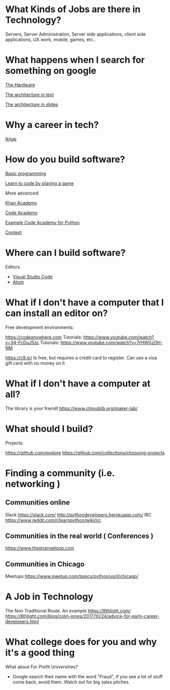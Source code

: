 

# What Kinds of Jobs are there in Technology?

Servers, Server Administration, Server side applications, client side applications, UX work, mobile, games, etc..

# What happens when I search for something on google

[The Hardware](https://www.google.com/about/datacenters/inside/streetview/)

[The architecture in text](http://highscalability.com/google-architecture)

[The architecture in slides](https://www.slideshare.net/AditiTechnologies/google-architecture-breaking-it-open)



# Why a career in tech?

[Ikigai](https://assets.weforum.org/editor/tyvToPYsyaZXtaFiUISw-P6abde6j84YSh5o3tXq81c.jpg)



# How do you build software?

[Basic programming](https://scratch.mit.edu/)

[Learn to code by playing a game](https://codecombat.com/play)

More advanced:

[Khan Academy](https://www.khanacademy.org/computing/computer-programming/programming)

[Code Academy](https://www.codecademy.com/)

[Example Code Academy for Python](https://www.codecademy.com/catalog/language/python)

[Context](https://www.youtube.com/watch?v=O5nskjZ_GoI)

# Where can I build software?

Editors
* [Visual Studio Code](https://code.visualstudio.com)
* [Atom](https://atom.io)

# What if I don't have a computer that I can install an editor on?

Free development environments: 

https://codeanywhere.com
Tutorials: https://www.youtube.com/watch?v=34-FcDuJ5zc
Tutorials: https://www.youtube.com/watch?v=7rHWGzDH-NM

https://c9.io/
Is free, but requires a credit card to register. Can use a visa gift card with no money on it

# What if I don't have a computer at all?

The library is your friend!
https://www.chipublib.org/maker-lab/

# What should I build?

Projects:

https://github.com/explore
https://github.com/collections/choosing-projects


# Finding a community (i.e. networking ) 

## Communities online

Slack
https://slack.com/
http://pythondevelopers.herokuapp.com/
IRC
https://www.reddit.com/r/learnpython/wiki/irc


## Communities in the real world ( Conferences )

https://www.thestrangeloop.com


## Communities in Chicago 

Meetups
https://www.meetup.com/topics/python/us/il/chicago/



# A Job in Technology

The Non Traditional Route. An example
https://8thlight.com/
https://8thlight.com/blog/colin-jones/2017/10/24/advice-for-early-career-developers.html


# What college does for you and why it's a good thing

What about For Profit Universities?
- Google search their name with the word "Fraud", if you see a lot of stuff come back, avoid them.  Watch out for big sales pitches.




